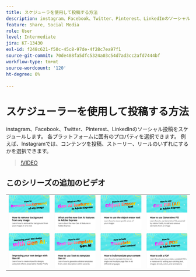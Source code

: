 ```yaml
---
title: スケジューラを使用して投稿する方法
description: instagram、Facebook、Twitter、Pinterest、LinkedInのソーシャル投稿をスケジュールします
feature: Share, Social Media
role: User
level: Intermediate
jira: KT-13430
exl-id: f248c621-f50c-45c8-97de-4f28c7ea97f1
source-git-commit: 70de488fa5dfc5324a03c54d7ad3cc2afd7444bf
workflow-type: tm+mt
source-wordcount: '120'
ht-degree: 0%

---
```


# スケジューラーを使用して投稿する方法

instagram、Facebook、Twitter、Pinterest、LinkedInのソーシャル投稿をスケジュールします。 各プラットフォームに固有のプロパティを選択できます。 例えば、Instagramでは、コンテンツを投稿、ストーリー、リールのいずれにするかを選択できます。

>[!VIDEO](https://video.tv.adobe.com/v/3420242?quality=12&learn=on&hidetitle=true)

## このシリーズの追加のビデオ

<table style="table-layout:fixed">
<tr>
   <td>
         <a href="remove-background.md">
            <img alt="画像から背景を削除する方法" src="assets/background.png" />
         </a>
   </td>
   <td>
         <a href="intro-gen-ai.md">
            <img alt="Adobe Expressの新しいGen AI機能について教えてください。" src="assets/intro-gen-ai.png" />
         </a>
   </td>
   <td>
         <a href="object-eraser.md">
            <img alt="オブジェクト消しゴムツールの使用方法" src="assets/object-eraser.png" />
         </a>
   </td>
   <td>
         <a href="generative-fill.md">
            <img alt="ジェネレーティブフィルの使用方法" src="assets/gen-fill.png" />
         </a>
   </td>      
</tr>
<tr>
   <td>
      <a href="gen-text.md">
         <img alt="Gen AIによるテキストデザインの向上" src="assets/text-design.png" />
      </a>
   </td>
   <td>
      <a href="text-to-template.md">
         <img alt="Text-to-template Gen AIの使用方法" src="assets/text-to-template.png" />
      </a>
   </td>
   <td>
      <a href="bulk-translate.md">
         <img alt="コンテンツを一括翻訳する方法" src="assets/bulk-translate.png" />
      </a>
   </td>
   <td>
      <a href="edit-a-pdf.md">
         <img alt="PDFの編集方法" src="assets/edit-pdf.png" />
      </a>
   </td>
</tr>
</table>
